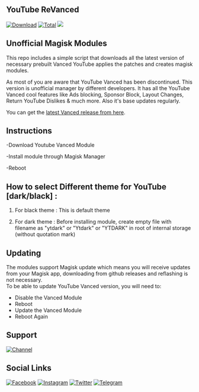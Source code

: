 ## YouTube ReVanced
[![Download](https://img.shields.io/github/v/release/Arafatulislamantor/YTVancedMagisk?color=orange&logoColor=orange&label=Download&logo=DocuSign)](https://github.com/Arafatulislamantor/YTVancedMagisk/releases/latest) [![Total](https://shields.io/github/downloads/Arafatulislamantor/YTVancedMagisk/total?logo=Bookmeter&label=Counts&logoColor=yellow&color=yellow)](https://github.com/Arafatulislamantor/YTVancedMagisk/releases/tag/v17.28.34)
![](https://github.com/Arafatulislamantor/YouTubeReVanced/blob/ed5a0286490068e98d3e4c578ce8bb0b3c0b8546/Youtube-Revanced-1.jpg)
## Unofficial Magisk Modules  
This repo includes a simple script that downloads all the latest version of necessary prebuilt Vanced YouTube applies the patches and creates magisk modules.

As most of you are aware that YouTube Vanced has been discontinued. This version is unofficial manager by different developers. It has all the YouTube Vanced cool features like Ads blocking, Sponsor Block, Layout Changes, Return YouTube Dislikes & much more. Also it's base updates regularly.

You can get the [latest Vanced release from here](https://github.com/Arafatulislamantor/YTVancedMagisk/releases/latest).

## Instructions
-Download Youtube Vanced Module

-Install module through Magisk Manager

-Reboot

## How to select Different theme for YouTube [dark/black] :

1. For black theme :
This is default theme

2. For dark theme :
Before installing module, create empty file with filename as "ytdark" or "Ytdark" or "YTDARK" in root of internal storage (without quotation mark)

## Updating
The modules support Magisk update which means you will receive updates from your Magisk app, downloading from github releases and reflashing is not necessary.  
To be able to update YouTube Vanced version, you will need to:

 * Disable the Vanced Module
 * Reboot
 * Update the Vanced Module
 * Reboot Again

## Support
[![Channel](https://img.shields.io/badge/Subscribe%20-Telegram%20Channel%20%20-blue.svg?logo=telegram)](https://t.me/AndroidRepoOfficial)

## Social Links
[![Facebook](https://img.shields.io/badge/Follow-Facebook-blue.svg?logo=facebook)](https://www.facebook.com/Arfatulislamantor)
[![Instagram](https://img.shields.io/badge/Follow-Instagram-red.svg?logo=instagram)](https://www.instagram.com/Arafatulislamantor)
[![Twitter](https://img.shields.io/badge/Follow-Twitter-blue.svg?logo=twitter)](https://www.twitter.com/CryptoArafat) [![Telegram](https://img.shields.io/badge/-Telegram-blue.svg?logo=telegram)](https://t.me/Arafatulislamantor)
